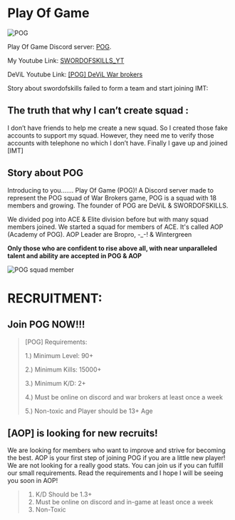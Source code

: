# Play Of Game

![POG](https://raw.githubusercontent.com/SWORDOFSKILLS/swordofskills.github.io/main/POG_Logo.png)

Play Of Game Discord server: [POG](https://discord.gg/G42EZKSmD3).

My Youtube Link: [SWORDOFSKILLS_YT](https://www.youtube.com/channel/UCxaMqYrRQLJEZ7fcAJDYxAA)

DeViL Youtube Link: [[POG] DeViL War brokers](https://www.youtube.com/channel/UCk5Ec29oOy2po6lKqgCmLQg)

Story about swordofskills failed to form a team and start joining IMT:

## The truth that why I can’t create squad :

I don’t have friends to help me create a new squad. So I created those fake accounts to support my squad. However, they need me to verify those accounts with telephone no which I don’t have. Finally I gave up and joined [IMT]

## Story about POG

Introducing to you....... Play Of Game (POG)! A Discord server made to represent the POG squad of War Brokers game, POG is a squad with 18 members and growing. The founder of POG are DeViL & SWORDOFSKILLS. 

We divided pog into ACE & Elite division before but with many squad members joined. We started a squad for members of ACE.
It's called AOP (Academy of POG). AOP Leader are Bropro, -_-! & Wintergreen

**Only those who are confident to rise above all, with near unparalleled talent and ability are accepted in POG & AOP** 

![POG squad member](https://raw.githubusercontent.com/SWORDOFSKILLS/swordofskills.github.io/main/20.jpg)

# RECRUITMENT:
## Join POG NOW!!!

> [POG]  Requirements:
> 
> 1.) Minimum Level: 90+
>
> 2.) Minimum Kills: 15000+
> 
> 3.) Minimum K/D: 2+ 
> 
> 4.) Must be online on discord and war brokers at least once a week
> 
> 5.) Non-toxic and Player should be 13+ Age

## [AOP] is looking for new recruits!

We are looking for members who want to improve and strive for becoming the best. 
AOP is your first step of joining POG if you are a little new player!
We are not looking for a really good stats. You can join us if you can fulfill our small requirements.
Read the requirements and I hope I will be seeing  you soon in AOP!

> 1. K/D Should be 1.3+
> 2. Must be online on discord and in-game at least once a week
> 3. Non-Toxic
